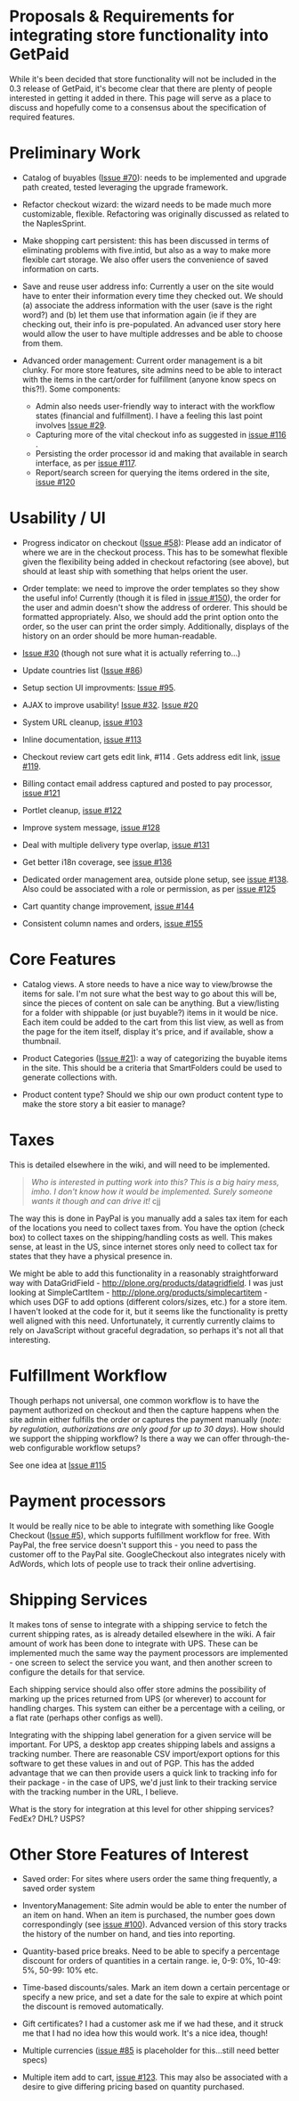 # Proposals & Requirements for integrating store functionality into GetPaid #

While it's been decided that store functionality will not be included in the 0.3 release of GetPaid, it's become clear that there are plenty of people interested in getting it added in there.  This page will serve as a place to discuss and hopefully come to a consensus about the specification of required features.

# Preliminary Work #

  * Catalog of buyables ([Issue #70](https://code.google.com/p/getpaid/issues/detail?id=#70)): needs to be implemented and upgrade path created, tested leveraging the upgrade framework.

  * Refactor checkout wizard: the wizard needs to be made much more customizable, flexible. Refactoring was originally discussed as related to the NaplesSprint.

  * Make shopping cart persistent: this has been discussed in terms of eliminating problems with five.intid, but also as a way to make more flexible cart storage. We also offer users the convenience of saved information on carts.

  * Save and reuse user address info: Currently a user on the site would have to enter their information every time they checked out. We should (a) associate the address information with the user (save is the right word?) and (b) let them use that information again (ie if they are checking out, their info is pre-populated. An advanced user story here would allow the user to have multiple addresses and be able to choose from them.

  * Advanced order management: Current order management is a bit clunky. For more store features, site admins need to be able to interact with the items in the cart/order for fulfillment (anyone know specs on this?!). Some components:
    * Admin also needs user-friendly way to interact with the workflow states (financial and fulfillment). I have a feeling this last point involves [Issue #29](https://code.google.com/p/getpaid/issues/detail?id=#29).
    * Capturing more of the vital checkout info as suggested in [issue #116](https://code.google.com/p/getpaid/issues/detail?id=#116) .
    * Persisting the order processor id and making that available in search interface, as per [issue #117](https://code.google.com/p/getpaid/issues/detail?id=#117).
    * Report/search screen for querying the items ordered in the site, [issue #120](https://code.google.com/p/getpaid/issues/detail?id=#120)

# Usability / UI #

  * Progress indicator on checkout ([Issue #58](https://code.google.com/p/getpaid/issues/detail?id=#58)): Please add an indicator of where we are in the checkout process. This has to be somewhat flexible given the flexibility being added in checkout refactoring (see above), but should at least ship with something that helps orient the user.

  * Order template: we need to improve the order templates so they show the useful info! Currently (though it is filed in [issue #150](https://code.google.com/p/getpaid/issues/detail?id=#150)), the order for the user and admin doesn't show the address of orderer. This should be formatted appropriately. Also, we should add the print option onto the order, so the user can print the order simply. Additionally, displays of the history on an order should be more human-readable.

  * [Issue #30](https://code.google.com/p/getpaid/issues/detail?id=#30) (though not sure what it is actually referring to...)

  * Update countries list ([Issue #86](https://code.google.com/p/getpaid/issues/detail?id=#86))

  * Setup section UI improvments: [Issue #95](https://code.google.com/p/getpaid/issues/detail?id=#95).

  * AJAX to improve usability! [Issue #32](https://code.google.com/p/getpaid/issues/detail?id=#32). [Issue #20](https://code.google.com/p/getpaid/issues/detail?id=#20)

  * System URL cleanup, [issue #103](https://code.google.com/p/getpaid/issues/detail?id=#103)

  * Inline documentation, [issue #113](https://code.google.com/p/getpaid/issues/detail?id=#113)

  * Checkout review cart gets edit link, #114 . Gets address edit link, [issue #119](https://code.google.com/p/getpaid/issues/detail?id=#119).

  * Billing contact email address captured and posted to pay processor, [issue #121](https://code.google.com/p/getpaid/issues/detail?id=#121)

  * Portlet cleanup, [issue #122](https://code.google.com/p/getpaid/issues/detail?id=#122)

  * Improve system message, [issue #128](https://code.google.com/p/getpaid/issues/detail?id=#128)

  * Deal with multiple delivery type overlap, [issue #131](https://code.google.com/p/getpaid/issues/detail?id=#131)

  * Get better i18n coverage, see [issue #136](https://code.google.com/p/getpaid/issues/detail?id=#136)

  * Dedicated order management area, outside plone setup, see [issue #138](https://code.google.com/p/getpaid/issues/detail?id=#138). Also could be associated with a role or permission, as per [issue #125](https://code.google.com/p/getpaid/issues/detail?id=#125)

  * Cart quantity change improvement, [issue #144](https://code.google.com/p/getpaid/issues/detail?id=#144)

  * Consistent column names and orders, [issue #155](https://code.google.com/p/getpaid/issues/detail?id=#155)

# Core Features #
  * Catalog views.  A store needs to have a nice way to view/browse the items for sale.  I'm not sure what the best way to go about this will be, since the pieces of content on sale can be anything.  But a view/listing for a folder with shippable (or just buyable?) items in it would be nice.  Each item could be added to the cart from this list view, as well as from the page for the item itself, display it's price, and if available, show a thumbnail.

  * Product Categories ([Issue #21](https://code.google.com/p/getpaid/issues/detail?id=#21)): a way of categorizing the buyable items in the site. This should be a criteria that SmartFolders could be used to generate collections with.

  * Product content type? Should we ship our own product content type to make the store story a bit easier to manage?

# Taxes #
This is detailed elsewhere in the wiki, and will need to be implemented.

> _Who is interested in putting work into this? This is a big hairy mess, imho. I don't know how it would be implemented. Surely someone wants it though and can drive it!_ cjj

The way this is done in PayPal is you manually add a sales tax item for each of the locations you need to collect taxes from.  You have the option (check box) to collect taxes on the shipping/handling costs as well.  This makes sense, at least in the US, since internet stores only need to collect tax for states that they have a physical presence in.

We might be able to add this functionality in a reasonably straightforward way with DataGridField - http://plone.org/products/datagridfield.  I was just looking at SimpleCartItem - http://plone.org/products/simplecartitem - which uses DGF to add options (different colors/sizes, etc.) for a store item.  I haven't looked at the code for it, but it seems like the functionality is pretty well aligned with this need.  Unfortunately, it currently currently claims to rely on JavaScript without graceful degradation, so perhaps it's not all that interesting.

# Fulfillment Workflow #
Though perhaps not universal, one common workflow is to have the payment authorized on checkout and then the capture happens when the site admin either fulfills the order or captures the payment manually (_note: by regulation, authorizations are only good for up to 30 days_). How should we support the shipping workflow? Is there a way we can offer through-the-web configurable workflow setups?

See one idea at [Issue #115](https://code.google.com/p/getpaid/issues/detail?id=#115)

# Payment processors #

It would be really nice to be able to integrate with something like Google Checkout ([Issue #5](https://code.google.com/p/getpaid/issues/detail?id=#5)), which supports fulfillment workflow for free.  With PayPal, the free service doesn't support this - you need to pass the customer off to the PayPal site.  GoogleCheckout also integrates nicely with AdWords, which lots of people use to track their online advertising.

# Shipping Services #
It makes tons of sense to integrate with a shipping service to fetch the current shipping rates, as is already detailed elsewhere in the wiki.  A fair amount of work has been done to integrate with UPS.  These can be implemented much the same way the payment processors are implemented - one screen to select the service you want, and then another screen to configure the details for that service.

Each shipping service should also offer store admins the possibility of marking up the prices returned from UPS (or wherever) to account for handling charges.  This system can either be a percentage with a ceiling, or a flat rate (perhaps other configs as well).

Integrating with the shipping label generation for a given service will be important.  For UPS, a desktop app creates shipping labels and assigns a tracking number.  There are reasonable CSV import/export options for this software to get these values in and out of PGP.  This has the added advantage that we can then provide users a quick link to tracking info for their package - in the case of UPS, we'd just link to their tracking service with the tracking number in the URL, I believe.

What is the story for integration at this level for other shipping services?  FedEx?  DHL?  USPS?

# Other Store Features of Interest #

  * Saved order: For sites where users order the same thing frequently, a saved order system

  * InventoryManagement: Site admin would be able to enter the number of an item on hand. When an item is purchased, the number goes down correspondingly (see [issue #100](https://code.google.com/p/getpaid/issues/detail?id=#100)). Advanced version of this story tracks the history of the number on hand, and ties into reporting.

  * Quantity-based price breaks.  Need to be able to specify a percentage discount for orders of quantities in a certain range.  ie, 0-9: 0%, 10-49: 5%, 50-99: 10% etc.

  * Time-based discounts/sales.  Mark an item down a certain percentage or specify a new price, and set a date for the sale to expire at which point the discount is removed automatically.

  * Gift certificates?  I had a customer ask me if we had these, and it struck me that I had no idea how this would work.  It's a nice idea, though!

  * Multiple currencies ([issue #85](https://code.google.com/p/getpaid/issues/detail?id=#85) is placeholder for this...still need better specs)

  * Multiple item add to cart, [issue #123](https://code.google.com/p/getpaid/issues/detail?id=#123). This may also be associated with a desire to give differing pricing based on quantity purchased.